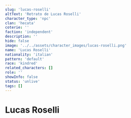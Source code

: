 ```yaml
---
slug: 'lucas-roselli'
altText: 'Retrato de Lucas Roselli'
character_type: 'npc'
clan: 'hecata'
coterie: ''
faction: 'independent'
description: ''
hide: false
image: '../../assets/character_images/lucas-roselli.png'
name: 'Lucas Roselli'
nationality: 'italian'
pattern: 'default'
race: 'kindred'
related_characters: []
role: ''
showInfo: false
status: 'unlive'
tags: []
---
```


# Lucas Roselli
